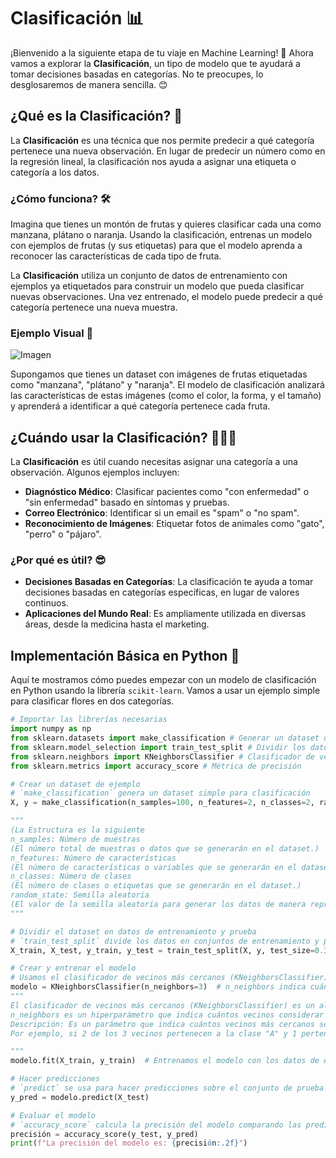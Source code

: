 # Clasificación 📊

¡Bienvenido a la siguiente etapa de tu viaje en Machine Learning! 🚀 Ahora vamos a explorar la **Clasificación**, un tipo de modelo que te ayudará a tomar decisiones basadas en categorías. No te preocupes, lo desglosaremos de manera sencilla. 😊

## ¿Qué es la Clasificación? 🤔

La **Clasificación** es una técnica que nos permite predecir a qué categoría pertenece una nueva observación. En lugar de predecir un número como en la regresión lineal, la clasificación nos ayuda a asignar una etiqueta o categoría a los datos.

### ¿Cómo funciona? 🛠️

Imagina que tienes un montón de frutas y quieres clasificar cada una como manzana, plátano o naranja. Usando la clasificación, entrenas un modelo con ejemplos de frutas (y sus etiquetas) para que el modelo aprenda a reconocer las características de cada tipo de fruta.

La **Clasificación** utiliza un conjunto de datos de entrenamiento con ejemplos ya etiquetados para construir un modelo que pueda clasificar nuevas observaciones. Una vez entrenado, el modelo puede predecir a qué categoría pertenece una nueva muestra.

### Ejemplo Visual 🎨

![Imagen](https://aprendeia.com/wp-content/uploads/2018/03/12.png) <!-- Puedes reemplazar esta URL con una imagen que muestre ejemplos de clasificación -->

Supongamos que tienes un dataset con imágenes de frutas etiquetadas como "manzana", "plátano" y "naranja". El modelo de clasificación analizará las características de estas imágenes (como el color, la forma, y el tamaño) y aprenderá a identificar a qué categoría pertenece cada fruta.

## ¿Cuándo usar la Clasificación? 🍎🍌🍊

La **Clasificación** es útil cuando necesitas asignar una categoría a una observación. Algunos ejemplos incluyen:

- **Diagnóstico Médico**: Clasificar pacientes como "con enfermedad" o "sin enfermedad" basado en síntomas y pruebas.
- **Correo Electrónico**: Identificar si un email es "spam" o "no spam".
- **Reconocimiento de Imágenes**: Etiquetar fotos de animales como "gato", "perro" o "pájaro".

### ¿Por qué es útil? 😎

- **Decisiones Basadas en Categorías**: La clasificación te ayuda a tomar decisiones basadas en categorías específicas, en lugar de valores continuos.
- **Aplicaciones del Mundo Real**: Es ampliamente utilizada en diversas áreas, desde la medicina hasta el marketing.

## Implementación Básica en Python 🐍

Aquí te mostramos cómo puedes empezar con un modelo de clasificación en Python usando la librería `scikit-learn`. Vamos a usar un ejemplo simple para clasificar flores en dos categorías.

```python
# Importar las librerías necesarias
import numpy as np
from sklearn.datasets import make_classification # Generar un dataset de ejemplo
from sklearn.model_selection import train_test_split # Dividir los datos en entrenamiento y prueba
from sklearn.neighbors import KNeighborsClassifier # Clasificador de vecinos más cercanos
from sklearn.metrics import accuracy_score # Métrica de precisión

# Crear un dataset de ejemplo
# `make_classification` genera un dataset simple para clasificación
X, y = make_classification(n_samples=100, n_features=2, n_classes=2, random_state=42)

""" 
(La Estructura es la siguiente
n_samples: Número de muestras 
(El número total de muestras o datos que se generarán en el dataset.)
n_features: Número de características
(El número de características o variables que se generarán en el dataset.)
n_classes: Número de clases
(El número de clases o etiquetas que se generarán en el dataset.)
random_state: Semilla aleatoria
(El valor de la semilla aleatoria para generar los datos de manera reproducible.)
""" 

# Dividir el dataset en datos de entrenamiento y prueba
# `train_test_split` divide los datos en conjuntos de entrenamiento y prueba
X_train, X_test, y_train, y_test = train_test_split(X, y, test_size=0.3, random_state=42)

# Crear y entrenar el modelo
# Usamos el clasificador de vecinos más cercanos (KNeighborsClassifier)
modelo = KNeighborsClassifier(n_neighbors=3)  # n_neighbors indica cuántos vecinos considerar
"""
El clasificador de vecinos más cercanos (KNeighborsClassifier) es un algoritmo simple de clasificación que se basa en la idea de que los puntos de datos similares tienden a estar en la misma clase. 
n_neighbors es un hiperparámetro que indica cuántos vecinos considerar al hacer una predicción.
Descripción: Es un parámetro que indica cuántos vecinos más cercanos se deben considerar para tomar una decisión sobre la clasificación de una muestra. En otras palabras, es el número de vecinos que el algoritmo buscará alrededor de un punto de datos para decidir a qué clase pertenece.
Por ejemplo, si 2 de los 3 vecinos pertenecen a la clase "A" y 1 pertenece a la clase "B", el nuevo punto se clasificará como clase "A".

"""
modelo.fit(X_train, y_train)  # Entrenamos el modelo con los datos de entrenamiento

# Hacer predicciones
# `predict` se usa para hacer predicciones sobre el conjunto de prueba
y_pred = modelo.predict(X_test)

# Evaluar el modelo
# `accuracy_score` calcula la precisión del modelo comparando las predicciones con las etiquetas verdaderas
precisión = accuracy_score(y_test, y_pred)
print(f"La precisión del modelo es: {precisión:.2f}")
